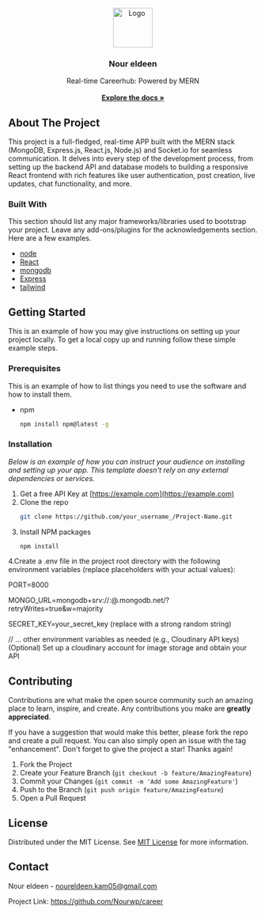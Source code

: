 
<br/>
<div align="center">
<a href="https://github.com/ShaanCoding/ReadME-Generator">
<img src="https://avatars.githubusercontent.com/u/116369081?v=4" alt="Logo" width="80" height="80">
</a>
<h3 align="center">Nour eldeen </h3>
<p align="center">
Real-time Careerhub: Powered by MERN
<br/>
<br/>
<a href="https://github.com/Nourwp/career"><strong>Explore the docs »</strong></a>

  


</p>
</div>

## About The Project

This project is a full-fledged, real-time APP built with the MERN stack (MongoDB, Express.js, React.js, Node.js) and Socket.io for seamless communication. It delves into every step of the development process, from setting up the backend API and database models to building a responsive React frontend with rich features like user authentication, post creation, live updates, chat functionality, and more.
### Built With

This section should list any major frameworks/libraries used to bootstrap your project. Leave any add-ons/plugins for the acknowledgements section. Here are a few examples.

- [node](https://nodejs.org/en)
- [React](https://reactjs.org)
- [mongodb](https://www.mongodb.com/)
- [Express](https://expressjs.com/)
- [tailwind](https://tailwindcss.com/)
## Getting Started

This is an example of how you may give instructions on setting up your project locally.
To get a local copy up and running follow these simple example steps.
### Prerequisites

This is an example of how to list things you need to use the software and how to install them.

- npm
  ```sh
  npm install npm@latest -g
  ```
### Installation

_Below is an example of how you can instruct your audience on installing and setting up your app. This template doesn't rely on any external dependencies or services._

1. Get a free API Key at [https://example.com](https://example.com)
2. Clone the repo
   ```sh
   git clone https://github.com/your_username_/Project-Name.git
   ```
3. Install NPM packages
   ```sh
   npm install
   ```
4.Create a .env file in the project root directory with the following environment variables (replace placeholders with your actual values):

PORT=8000


MONGO_URL=mongodb+srv://<your-username>:<your-password>@<your-cluster-name>.mongodb.net/?retryWrites=true&w=majority


SECRET_KEY=your_secret_key (replace with a strong random string)

// ... other environment variables as needed (e.g., Cloudinary API keys)
(Optional) Set up a cloudinary account for image storage and obtain your API 
## Contributing

Contributions are what make the open source community such an amazing place to learn, inspire, and create. Any contributions you make are **greatly appreciated**.

If you have a suggestion that would make this better, please fork the repo and create a pull request. You can also simply open an issue with the tag "enhancement".
Don't forget to give the project a star! Thanks again!

1. Fork the Project
2. Create your Feature Branch (`git checkout -b feature/AmazingFeature`)
3. Commit your Changes (`git commit -m 'Add some AmazingFeature'`)
4. Push to the Branch (`git push origin feature/AmazingFeature`)
5. Open a Pull Request
## License

Distributed under the MIT License. See [MIT License](https://opensource.org/licenses/MIT) for more information.
## Contact

Nour eldeen - noureldeen.kam05@gmail.com

Project Link: https://github.com/Nourwp/career
